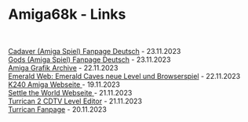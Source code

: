 # Amiga68k - Links
<br>

<a href= "https://web.archive.org/web/20100526124101/http://www.gods-country.de:80/cadaver/cadframes.htm" target="_blank">Cadaver (Amiga Spiel) Fanpage Deutsch</a> - 23.11.2023
<br>
<a href="https://web.archive.org/web/20071018174404fw_/http://www.gods-country.de/gods/gods.php?lang=ger&world=3" target="_blank">Gods (Amiga Spiel) Fanpage Deutsch</a> - 23.11.2023
<br>
<a href="https://amiga.lychesis.net/" target="_blank">Amiga Grafik Archive</a> - 22.11.2023
<br>
<a href="https://www.emeraldmines.net/blog/default.asp?msgid=1544" target="_blank">Emerald Web: Emerald Caves neue Level und Browserspiel</a> - 22.11.2023
<br>
<a href="https://tetracorp.github.io/k240/history/development.html" target="_blank">K240 Amiga Webseite </a> - 19.11.2023
<br>
<a href="https://theotheoderich.itch.io/settle-the-world" target="_blank">Settle the World Webseite </a> - 21.11.2023
<br>
<a href="https://eab.abime.net/showthread.php?p=1087745" target="_blank">Turrican 2 CDTV Level Editor</a> - 21.11.2023
<br>
<a href="https://www.nemmelheim.de/turrican/" target="_blank">Turrican Fanpage</a> - 20.11.2023


